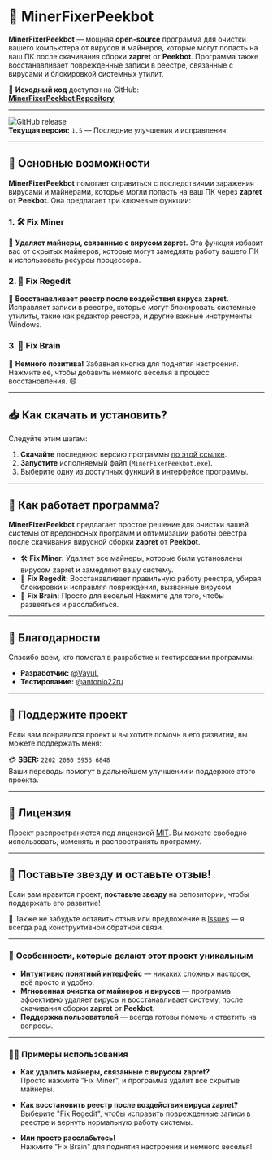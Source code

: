# 🚀 **MinerFixerPeekbot**

**MinerFixerPeekbot** — мощная **open-source** программа для очистки вашего компьютера от вирусов и майнеров, которые могут попасть на ваш ПК после скачивания сборки **zapret** от **Peekbot**. Программа также восстанавливает поврежденные записи в реестре, связанные с вирусами и блокировкой системных утилит.

🔗 **Исходный код** доступен на GitHub:  
[**MinerFixerPeekbot Repository**](https://github.com/vayulqq/MinerFixerPeekbot)

---

![GitHub release](https://img.shields.io/github/v/release/vayulqq/MinerFixerPeekbot?style=for-the-badge)  
**Текущая версия:** `1.5` — Последние улучшения и исправления.

---

## 📌 **Основные возможности**

**MinerFixerPeekbot** помогает справиться с последствиями заражения вирусами и майнерами, которые могли попасть на ваш ПК через **zapret** от **Peekbot**. Она предлагает три ключевые функции:

### 1. 🛠 **Fix Miner**  
🔹 **Удаляет майнеры, связанные с вирусом zapret.** Эта функция избавит вас от скрытых майнеров, которые могут замедлять работу вашего ПК и использовать ресурсы процессора.

### 2. 🧹 **Fix Regedit**  
🔹 **Восстанавливает реестр после воздействия вируса zapret.** Исправляет записи в реестре, которые могут блокировать системные утилиты, такие как редактор реестра, и другие важные инструменты Windows.

### 3. 🧠 **Fix Brain**  
🔹 **Немного позитива!** Забавная кнопка для поднятия настроения. Нажмите её, чтобы добавить немного веселья в процесс восстановления. 😄

---

## 📥 **Как скачать и установить?**

Следуйте этим шагам:

1. **Скачайте** последнюю версию программы [по этой ссылке](https://github.com/vayulqq/MinerFixerPeekbot/releases/latest).
2. **Запустите** исполняемый файл (`MinerFixerPeekbot.exe`).
3. Выберите одну из доступных функций в интерфейсе программы.

---

## 🚀 **Как работает программа?**

**MinerFixerPeekbot** предлагает простое решение для очистки вашей системы от вредоносных программ и оптимизации работы реестра после скачивания вирусной сборки **zapret** от **Peekbot**.

- 🛠 **Fix Miner:** Удаляет все майнеры, которые были установлены вирусом zapret и замедляют вашу систему.
- 🧹 **Fix Regedit:** Восстанавливает правильную работу реестра, убирая блокировки и исправляя повреждения, вызванные вирусом.
- 🧠 **Fix Brain:** Просто для веселья! Нажмите для того, чтобы развеяться и расслабиться.

---

## 🙏 **Благодарности**

Спасибо всем, кто помогал в разработке и тестировании программы:

- **Разработчик:** [@VayuL](https://t.me/VayuL)
- **Тестирование:** [@antonio22ru](https://t.me/antonio22ru)

---

## 💖 **Поддержите проект**

Если вам понравился проект и вы хотите помочь в его развитии, вы можете поддержать меня:

💳 **SBER:** `2202 2080 5953 6848`  
Ваши переводы помогут в дальнейшем улучшении и поддержке этого проекта.

---

## 📄 **Лицензия**

Проект распространяется под лицензией [MIT](https://github.com/vayulqq/MinerFixerPeekbot/blob/main/LICENSE). Вы можете свободно использовать, изменять и распространять программу.

---

## 🌟 **Поставьте звезду и оставьте отзыв!**

Если вам нравится проект, **поставьте звезду** на репозитории, чтобы поддержать его развитие!

💬 Также не забудьте оставить отзыв или предложение в [Issues](https://github.com/vayulqq/MinerFixerPeekbot/issues) — я всегда рад конструктивной обратной связи.

---

### 🚀 **Особенности, которые делают этот проект уникальным**

- **Интуитивно понятный интерфейс** — никаких сложных настроек, всё просто и удобно.
- **Мгновенная очистка от майнеров и вирусов** — программа эффективно удаляет вирусы и восстанавливает систему, после скачивания сборки **zapret** от **Peekbot**.
- **Поддержка пользователей** — всегда готовы помочь и ответить на вопросы.

---

### 🧑‍💻 **Примеры использования**

- **Как удалить майнеры, связанные с вирусом zapret?**  
  Просто нажмите "Fix Miner", и программа удалит все скрытые майнеры.

- **Как восстановить реестр после воздействия вируса zapret?**  
  Выберите "Fix Regedit", чтобы исправить поврежденные записи в реестре и вернуть нормальную работу системы.

- **Или просто расслабьтесь!**  
  Нажмите "Fix Brain" для поднятия настроения и немного веселья!
  
